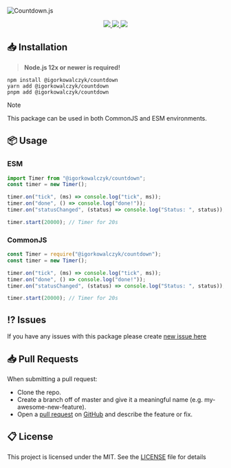 ![Countdown.js](https://github.com/IgorKowalczyk/countdown/assets/49127376/06b07e58-b5c0-43aa-b193-c88d5d4a18b2)

<div align="center">
  <a aria-label="GitHub License" href="https://github.com/igorkowalczyk/countdown/blob/master/license.md">
    <img src="https://img.shields.io/github/license/igorkowalczyk/countdown?color=%2334D058&logo=github&style=flat-square">
  </a>
  <a aria-label="Version" href="https://github.com/igorkowalczyk/countdown/releases">
    <img src="https://img.shields.io/github/v/release/igorkowalczyk/countdown?color=%2334D058&logo=github&style=flat-square">
  </a>
  <a aria-label="NPM Downloads" href="https://npmjs.org/package/@igorkowalczyk/countdown">
    <img src="https://img.shields.io/npm/dt/@igorkowalczyk/countdown?style=flat-square&logo=npm&color=%2334D058">
  </a>
</div>

## 📥 Installation

> **Node.js 12x or newer is required!**

```
npm install @igorkowalczyk/countdown
yarn add @igorkowalczyk/countdown
pnpm add @igorkowalczyk/countdown
```

> [!NOTE]
> This package can be used in both CommonJS and ESM environments.

## 📦 Usage

### ESM

```js
import Timer from "@igorkowalczyk/countdown";
const timer = new Timer();

timer.on("tick", (ms) => console.log("tick", ms));
timer.on("done", () => console.log("done!"));
timer.on("statusChanged", (status) => console.log("Status: ", status));

timer.start(20000); // Timer for 20s
```

### CommonJS

```js
const Timer = require("@igorkowalczyk/countdown");
const timer = new Timer();

timer.on("tick", (ms) => console.log("tick", ms));
timer.on("done", () => console.log("done!"));
timer.on("statusChanged", (status) => console.log("Status: ", status));

timer.start(20000); // Timer for 20s
```

## ⁉️ Issues

If you have any issues with this package please create [new issue here](https://github.com/igorkowalczyk/countdown/issues)

## 📥 Pull Requests

When submitting a pull request:

- Clone the repo.
- Create a branch off of master and give it a meaningful name (e.g. my-awesome-new-feature).
- Open a [pull request](https://github.com/igorkowalczyk/countdown/pulls) on [GitHub](https://github.com) and describe the feature or fix.

## 📋 License

This project is licensed under the MIT. See the [LICENSE](https://github.com/igorkowalczyk/countdown/blob/master/license.md) file for details
